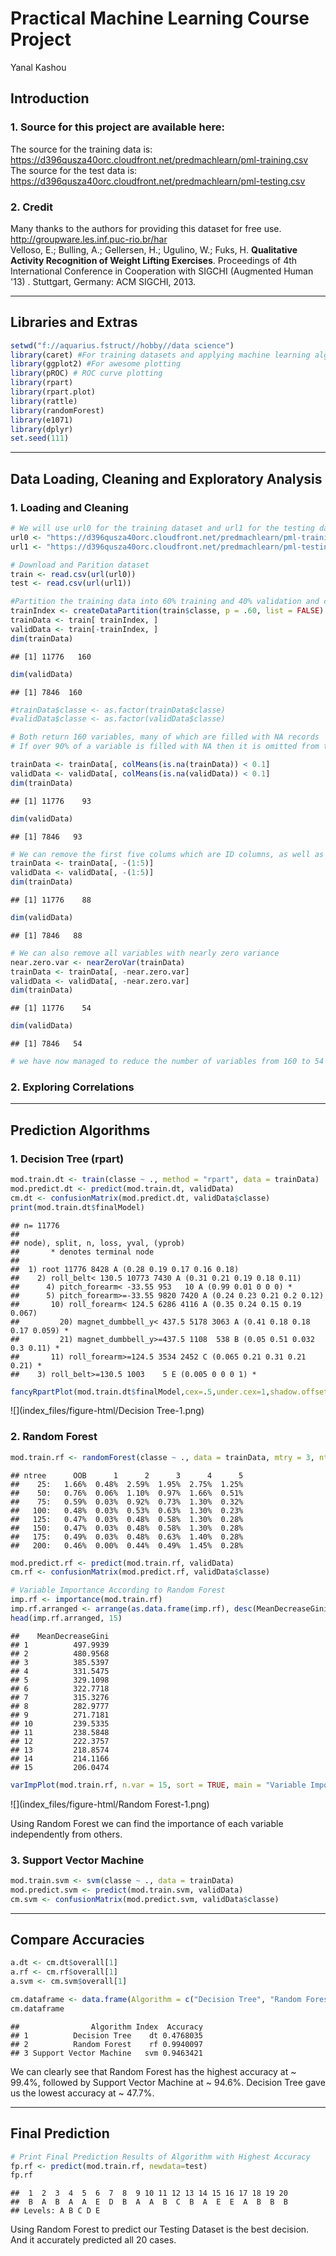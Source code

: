 # Practical Machine Learning Course Project
Yanal Kashou  
## Introduction
### 1. Source for this project are available here:
The source for the training data is:
https://d396qusza40orc.cloudfront.net/predmachlearn/pml-training.csv  
The source for the test data is:
https://d396qusza40orc.cloudfront.net/predmachlearn/pml-testing.csv  

### 2. Credit
Many thanks to the authors for providing this dataset for free use.   http://groupware.les.inf.puc-rio.br/har  
Velloso, E.; Bulling, A.; Gellersen, H.; Ugulino, W.; Fuks, H. __Qualitative Activity Recognition of Weight Lifting Exercises__. Proceedings of 4th International Conference in Cooperation with SIGCHI (Augmented Human '13) . Stuttgart, Germany: ACM SIGCHI, 2013. 

***  

## Libraries and Extras

```r
setwd("f://aquarius.fstruct//hobby//data science")
library(caret) #For training datasets and applying machine learning algorithms
library(ggplot2) #For awesome plotting
library(pROC) # ROC curve plotting
library(rpart)
library(rpart.plot)
library(rattle)
library(randomForest)
library(e1071)
library(dplyr)
set.seed(111)
```
***
## Data Loading, Cleaning and Exploratory Analysis
### 1. Loading and Cleaning

```r
# We will use url0 for the training dataset and url1 for the testing dataset
url0 <- "https://d396qusza40orc.cloudfront.net/predmachlearn/pml-training.csv" 
url1 <- "https://d396qusza40orc.cloudfront.net/predmachlearn/pml-testing.csv"

# Download and Parition dataset
train <- read.csv(url(url0))
test <- read.csv(url(url1))

#Partition the training data into 60% training and 40% validation and check dimensions.
trainIndex <- createDataPartition(train$classe, p = .60, list = FALSE)
trainData <- train[ trainIndex, ]
validData <- train[-trainIndex, ]
dim(trainData)
```

```
## [1] 11776   160
```

```r
dim(validData)
```

```
## [1] 7846  160
```

```r
#trainData$classe <- as.factor(trainData$classe)
#validData$classe <- as.factor(validData$classe)

# Both return 160 variables, many of which are filled with NA records
# If over 90% of a variable is filled with NA then it is omitted from the training and test datasets

trainData <- trainData[, colMeans(is.na(trainData)) < 0.1]
validData <- validData[, colMeans(is.na(validData)) < 0.1]
dim(trainData)
```

```
## [1] 11776    93
```

```r
dim(validData)
```

```
## [1] 7846   93
```

```r
# We can remove the first five colums which are ID columns, as well as the timestamp as we do not need it in this analysis.
trainData <- trainData[, -(1:5)]
validData <- validData[, -(1:5)]
dim(trainData)
```

```
## [1] 11776    88
```

```r
dim(validData)
```

```
## [1] 7846   88
```

```r
# We can also remove all variables with nearly zero variance
near.zero.var <- nearZeroVar(trainData)
trainData <- trainData[, -near.zero.var]
validData <- validData[, -near.zero.var]
dim(trainData)
```

```
## [1] 11776    54
```

```r
dim(validData)
```

```
## [1] 7846   54
```

```r
# we have now managed to reduce the number of variables from 160 to 54 and since both the `validData` and `trainData` have an equal number of variables, we can explore correlation in an easier fashion.
```

### 2. Exploring Correlations

***
## Prediction Algorithms
### 1. Decision Tree (rpart)

```r
mod.train.dt <- train(classe ~ ., method = "rpart", data = trainData)
mod.predict.dt <- predict(mod.train.dt, validData)
cm.dt <- confusionMatrix(mod.predict.dt, validData$classe)
print(mod.train.dt$finalModel)
```

```
## n= 11776 
## 
## node), split, n, loss, yval, (yprob)
##       * denotes terminal node
## 
##  1) root 11776 8428 A (0.28 0.19 0.17 0.16 0.18)  
##    2) roll_belt< 130.5 10773 7430 A (0.31 0.21 0.19 0.18 0.11)  
##      4) pitch_forearm< -33.55 953   10 A (0.99 0.01 0 0 0) *
##      5) pitch_forearm>=-33.55 9820 7420 A (0.24 0.23 0.21 0.2 0.12)  
##       10) roll_forearm< 124.5 6286 4116 A (0.35 0.24 0.15 0.19 0.067)  
##         20) magnet_dumbbell_y< 437.5 5178 3063 A (0.41 0.18 0.18 0.17 0.059) *
##         21) magnet_dumbbell_y>=437.5 1108  538 B (0.05 0.51 0.032 0.3 0.11) *
##       11) roll_forearm>=124.5 3534 2452 C (0.065 0.21 0.31 0.21 0.21) *
##    3) roll_belt>=130.5 1003    5 E (0.005 0 0 0 1) *
```

```r
fancyRpartPlot(mod.train.dt$finalModel,cex=.5,under.cex=1,shadow.offset=0)
```

![](index_files/figure-html/Decision Tree-1.png)<!-- -->

### 2. Random Forest

```r
mod.train.rf <- randomForest(classe ~ ., data = trainData, mtry = 3, ntree = 200, do.trace = 25)
```

```
## ntree      OOB      1      2      3      4      5
##    25:   1.66%  0.48%  2.59%  1.95%  2.75%  1.25%
##    50:   0.76%  0.06%  1.10%  0.97%  1.66%  0.51%
##    75:   0.59%  0.03%  0.92%  0.73%  1.30%  0.32%
##   100:   0.48%  0.03%  0.53%  0.63%  1.30%  0.23%
##   125:   0.47%  0.03%  0.48%  0.58%  1.30%  0.28%
##   150:   0.47%  0.03%  0.48%  0.58%  1.30%  0.28%
##   175:   0.49%  0.03%  0.48%  0.63%  1.40%  0.28%
##   200:   0.46%  0.00%  0.44%  0.49%  1.45%  0.28%
```

```r
mod.predict.rf <- predict(mod.train.rf, validData)
cm.rf <- confusionMatrix(mod.predict.rf, validData$classe)

# Variable Importance According to Random Forest
imp.rf <- importance(mod.train.rf)
imp.rf.arranged <- arrange(as.data.frame(imp.rf), desc(MeanDecreaseGini))
head(imp.rf.arranged, 15)
```

```
##    MeanDecreaseGini
## 1          497.9939
## 2          480.9568
## 3          385.5397
## 4          331.5475
## 5          329.1098
## 6          322.7718
## 7          315.3276
## 8          282.9777
## 9          271.7181
## 10         239.5335
## 11         238.5848
## 12         222.3757
## 13         218.8574
## 14         214.1166
## 15         206.0474
```

```r
varImpPlot(mod.train.rf, n.var = 15, sort = TRUE, main = "Variable Importance", lcolor = "blue", bg = "purple")
```

![](index_files/figure-html/Random Forest-1.png)<!-- -->

Using Random Forest we can find the importance of each variable independently from others. 

### 3. Support Vector Machine

```r
mod.train.svm <- svm(classe ~ ., data = trainData)
mod.predict.svm <- predict(mod.train.svm, validData)
cm.svm <- confusionMatrix(mod.predict.svm, validData$classe)
```
***

## Compare Accuracies

```r
a.dt <- cm.dt$overall[1]
a.rf <- cm.rf$overall[1]
a.svm <- cm.svm$overall[1]

cm.dataframe <- data.frame(Algorithm = c("Decision Tree", "Random Forest", "Support Vector Machine"), Index = c("dt", "rf", "svm"), Accuracy = c(a.dt, a.rf, a.svm))
cm.dataframe
```

```
##                Algorithm Index  Accuracy
## 1          Decision Tree    dt 0.4768035
## 2          Random Forest    rf 0.9940097
## 3 Support Vector Machine   svm 0.9463421
```
We can clearly see that Random Forest has the highest accuracy at ~ 99.4%, followed by Support Vector Machine at ~ 94.6%. Decision Tree gave us the lowest accuracy at ~ 47.7%.

***
## Final Prediction

```r
# Print Final Prediction Results of Algorithm with Highest Accuracy
fp.rf <- predict(mod.train.rf, newdata=test)
fp.rf
```

```
##  1  2  3  4  5  6  7  8  9 10 11 12 13 14 15 16 17 18 19 20 
##  B  A  B  A  A  E  D  B  A  A  B  C  B  A  E  E  A  B  B  B 
## Levels: A B C D E
```
Using Random Forest to predict our Testing Dataset is the best decision. And it accurately predicted all 20 cases.
